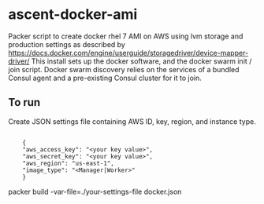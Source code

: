 # ascent-docker-ami
Packer script to create docker rhel 7 AMI on AWS using lvm storage and production settings as described by https://docs.docker.com/engine/userguide/storagedriver/device-mapper-driver/
This install sets up the docker software, and the docker swarm init / join script. 
Docker swarm discovery relies on the services of a bundled Consul agent and a pre-existing Consul cluster for it to join.      

## To run
Create JSON settings file containing AWS ID, key, region, and instance type.
```

    {
    "aws_access_key": "<your key value>",
    "aws_secret_key": "<your key value>",
    "aws_region": "us-east-1",
    "image_type": "<Manager|Worker>"
    }
```
packer build -var-file=./your-settings-file docker.json

